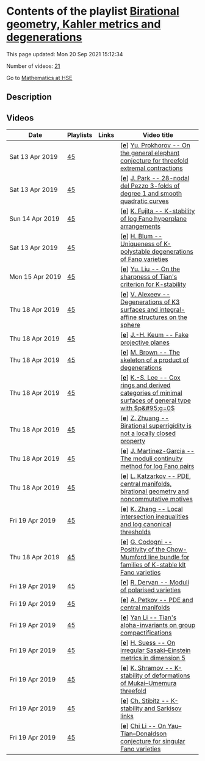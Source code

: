 # Contents of the playlist [Birational geometry, Kahler metrics and degenerations](https://www.youtube.com/playlist?list=PLq3E5oubNNoBIdXegllnXW0FuXViKv0lV)

This page updated: Mon 20 Sep 2021 15:12:34

Number of videos: [21](#videos)

Go to [Mathematics at HSE](../README.md)

## Description



## Videos

|Date|Playlists|Links|Video title|
|---|---|---|---|
| Sat&nbsp;13&nbsp;Apr&nbsp;2019 | [45](../playlists/45 "Birational geometry, Kahler metrics and degenerations") |  | [[**e**](https://studio.youtube.com/video/89ruh5Z3cTE/edit "Edit")] [Yu. Prokhorov -- On the general elephant conjecture for threefold extremal contractions](https://www.youtube.com/watch?v=89ruh5Z3cTE&list=PLq3E5oubNNoBIdXegllnXW0FuXViKv0lV) |
| Sat&nbsp;13&nbsp;Apr&nbsp;2019 | [45](../playlists/45 "Birational geometry, Kahler metrics and degenerations") |  | [[**e**](https://studio.youtube.com/video/3BAFYf5VO9g/edit "Edit")] [J. Park -- 28-nodal del Pezzo 3-folds of degree 1 and smooth quadratic curves](https://www.youtube.com/watch?v=3BAFYf5VO9g&list=PLq3E5oubNNoBIdXegllnXW0FuXViKv0lV) |
| Sun&nbsp;14&nbsp;Apr&nbsp;2019 | [45](../playlists/45 "Birational geometry, Kahler metrics and degenerations") |  | [[**e**](https://studio.youtube.com/video/4ImrKKuL3vQ/edit "Edit")] [K. Fujita -- K-stability of log Fano hyperplane arrangements](https://www.youtube.com/watch?v=4ImrKKuL3vQ&list=PLq3E5oubNNoBIdXegllnXW0FuXViKv0lV) |
| Sat&nbsp;13&nbsp;Apr&nbsp;2019 | [45](../playlists/45 "Birational geometry, Kahler metrics and degenerations") |  | [[**e**](https://studio.youtube.com/video/h7mAIewHAYw/edit "Edit")] [H. Blum -- Uniqueness of K-polystable degenerations of Fano varieties](https://www.youtube.com/watch?v=h7mAIewHAYw&list=PLq3E5oubNNoBIdXegllnXW0FuXViKv0lV) |
| Mon&nbsp;15&nbsp;Apr&nbsp;2019 | [45](../playlists/45 "Birational geometry, Kahler metrics and degenerations") |  | [[**e**](https://studio.youtube.com/video/guKL0DU4_rA/edit "Edit")] [Yu. Liu -- On the sharpness of Tian's criterion for K-stability](https://www.youtube.com/watch?v=guKL0DU4_rA&list=PLq3E5oubNNoBIdXegllnXW0FuXViKv0lV) |
| Thu&nbsp;18&nbsp;Apr&nbsp;2019 | [45](../playlists/45 "Birational geometry, Kahler metrics and degenerations") |  | [[**e**](https://studio.youtube.com/video/LH4f38iT6cc/edit "Edit")] [V. Alexeev -- Degenerations of K3 surfaces and integral-affine structures on the sphere](https://www.youtube.com/watch?v=LH4f38iT6cc&list=PLq3E5oubNNoBIdXegllnXW0FuXViKv0lV) |
| Thu&nbsp;18&nbsp;Apr&nbsp;2019 | [45](../playlists/45 "Birational geometry, Kahler metrics and degenerations") |  | [[**e**](https://studio.youtube.com/video/08zgW2QTuvM/edit "Edit")] [J.-H. Keum -- Fake projective planes](https://www.youtube.com/watch?v=08zgW2QTuvM&list=PLq3E5oubNNoBIdXegllnXW0FuXViKv0lV) |
| Thu&nbsp;18&nbsp;Apr&nbsp;2019 | [45](../playlists/45 "Birational geometry, Kahler metrics and degenerations") |  | [[**e**](https://studio.youtube.com/video/C0SiuaFi2W4/edit "Edit")] [M. Brown -- The skeleton of a product of degenerations](https://www.youtube.com/watch?v=C0SiuaFi2W4&list=PLq3E5oubNNoBIdXegllnXW0FuXViKv0lV) |
| Thu&nbsp;18&nbsp;Apr&nbsp;2019 | [45](../playlists/45 "Birational geometry, Kahler metrics and degenerations") |  | [[**e**](https://studio.youtube.com/video/qzAwDUuMKns/edit "Edit")] [K.-S. Lee -- Cox rings and derived categories of minimal surfaces of general type with $p&#95;g=0$](https://www.youtube.com/watch?v=qzAwDUuMKns&list=PLq3E5oubNNoBIdXegllnXW0FuXViKv0lV) |
| Thu&nbsp;18&nbsp;Apr&nbsp;2019 | [45](../playlists/45 "Birational geometry, Kahler metrics and degenerations") |  | [[**e**](https://studio.youtube.com/video/S9LLk7Cw0fQ/edit "Edit")] [Z. Zhuang -- Birational superrigidity is not a locally closed property](https://www.youtube.com/watch?v=S9LLk7Cw0fQ&list=PLq3E5oubNNoBIdXegllnXW0FuXViKv0lV) |
| Thu&nbsp;18&nbsp;Apr&nbsp;2019 | [45](../playlists/45 "Birational geometry, Kahler metrics and degenerations") |  | [[**e**](https://studio.youtube.com/video/thgbbsgDBTM/edit "Edit")] [J. Martinez-Garcia -- The moduli continuity method for log Fano pairs](https://www.youtube.com/watch?v=thgbbsgDBTM&list=PLq3E5oubNNoBIdXegllnXW0FuXViKv0lV) |
| Thu&nbsp;18&nbsp;Apr&nbsp;2019 | [45](../playlists/45 "Birational geometry, Kahler metrics and degenerations") |  | [[**e**](https://studio.youtube.com/video/0VBS6YtgtYk/edit "Edit")] [L. Katzarkov -- PDE, central manifolds, birational geometry and noncommutative motives](https://www.youtube.com/watch?v=0VBS6YtgtYk&list=PLq3E5oubNNoBIdXegllnXW0FuXViKv0lV) |
| Fri&nbsp;19&nbsp;Apr&nbsp;2019 | [45](../playlists/45 "Birational geometry, Kahler metrics and degenerations") |  | [[**e**](https://studio.youtube.com/video/PeMFqwLXjZc/edit "Edit")] [K. Zhang -- Local intersection inequalities and log canonical thresholds](https://www.youtube.com/watch?v=PeMFqwLXjZc&list=PLq3E5oubNNoBIdXegllnXW0FuXViKv0lV) |
| Thu&nbsp;18&nbsp;Apr&nbsp;2019 | [45](../playlists/45 "Birational geometry, Kahler metrics and degenerations") |  | [[**e**](https://studio.youtube.com/video/tXWvE7EGpF8/edit "Edit")] [G. Codogni -- Positivity of the Chow-Mumford line bundle for families of K-stable klt Fano varieties](https://www.youtube.com/watch?v=tXWvE7EGpF8&list=PLq3E5oubNNoBIdXegllnXW0FuXViKv0lV) |
| Fri&nbsp;19&nbsp;Apr&nbsp;2019 | [45](../playlists/45 "Birational geometry, Kahler metrics and degenerations") |  | [[**e**](https://studio.youtube.com/video/NHpxg-AvEBE/edit "Edit")] [R. Dervan -- Moduli of polarised varieties](https://www.youtube.com/watch?v=NHpxg-AvEBE&list=PLq3E5oubNNoBIdXegllnXW0FuXViKv0lV) |
| Fri&nbsp;19&nbsp;Apr&nbsp;2019 | [45](../playlists/45 "Birational geometry, Kahler metrics and degenerations") |  | [[**e**](https://studio.youtube.com/video/PEaI3SfmEMA/edit "Edit")] [A. Petkov -- PDE and central manifolds](https://www.youtube.com/watch?v=PEaI3SfmEMA&list=PLq3E5oubNNoBIdXegllnXW0FuXViKv0lV) |
| Fri&nbsp;19&nbsp;Apr&nbsp;2019 | [45](../playlists/45 "Birational geometry, Kahler metrics and degenerations") |  | [[**e**](https://studio.youtube.com/video/D-Igp52eBcM/edit "Edit")] [Yan Li -- Tian's alpha-invariants on group compactifications](https://www.youtube.com/watch?v=D-Igp52eBcM&list=PLq3E5oubNNoBIdXegllnXW0FuXViKv0lV) |
| Fri&nbsp;19&nbsp;Apr&nbsp;2019 | [45](../playlists/45 "Birational geometry, Kahler metrics and degenerations") |  | [[**e**](https://studio.youtube.com/video/aHzAO7JRVtE/edit "Edit")] [H. Suess -- On irregular Sasaki–Einstein metrics in dimension 5](https://www.youtube.com/watch?v=aHzAO7JRVtE&list=PLq3E5oubNNoBIdXegllnXW0FuXViKv0lV) |
| Fri&nbsp;19&nbsp;Apr&nbsp;2019 | [45](../playlists/45 "Birational geometry, Kahler metrics and degenerations") |  | [[**e**](https://studio.youtube.com/video/DoFgBuF7WRg/edit "Edit")] [K. Shramov -- K-stability of deformations of Mukai–Umemura threefold](https://www.youtube.com/watch?v=DoFgBuF7WRg&list=PLq3E5oubNNoBIdXegllnXW0FuXViKv0lV) |
| Fri&nbsp;19&nbsp;Apr&nbsp;2019 | [45](../playlists/45 "Birational geometry, Kahler metrics and degenerations") |  | [[**e**](https://studio.youtube.com/video/cA7-BXIW2l8/edit "Edit")] [Ch. Stibitz --  K-stability and Sarkisov links](https://www.youtube.com/watch?v=cA7-BXIW2l8&list=PLq3E5oubNNoBIdXegllnXW0FuXViKv0lV) |
| Fri&nbsp;19&nbsp;Apr&nbsp;2019 | [45](../playlists/45 "Birational geometry, Kahler metrics and degenerations") |  | [[**e**](https://studio.youtube.com/video/zreDsluaU0I/edit "Edit")] [Chi Li -- On Yau–Tian–Donaldson conjecture for singular Fano varieties](https://www.youtube.com/watch?v=zreDsluaU0I&list=PLq3E5oubNNoBIdXegllnXW0FuXViKv0lV) |
